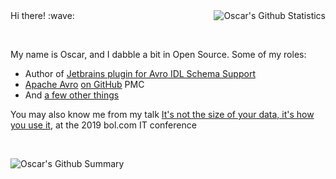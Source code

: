 <img align="right" alt="Oscar's Github Statistics" src="https://github-readme-stats.vercel.app/api?username=opwvhk&show_icons=true"/>
Hi there! :wave:

&nbsp;

My name is Oscar, and I dabble a bit in Open Source. Some of my roles:

* Author of [Jetbrains plugin for Avro IDL Schema Support](https://plugins.jetbrains.com/plugin/15728-apache-avro-idl-schema-support)
* [Apache Avro](https://avro.apache.org/) [on GitHub](https://github.com/apache/avro/pulls?q=is%3Apr+author%3Aopwvhk) PMC
* And [a few other things](https://github.com/opwvhk?tab=repositories&q=&type=source&language=java&sort=)

You may also know me from my talk [It's not the size of your data, it's how you use it](https://www.youtube.com/watch?v=m4YQTDVsydU), at the 2019 bol.com IT conference

&nbsp;

![Oscar's Github Summary](https://github-profile-summary-cards.vercel.app/api/cards/profile-details?username=opwvhk&theme=github)
